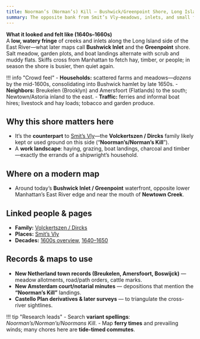 ```yaml
---
title: Noorman’s (Norman’s) Kill — Bushwick/Greenpoint Shore, Long Island
summary: The opposite bank from Smit’s Vly—meadows, inlets, and small farms reached by ferry or skiff; a working landscape that pairs with Manhattan’s East River edge.
---
```


**What it looked and felt like (1640s–1660s)**  
A **low, watery fringe** of creeks and inlets along the Long Island side of the East River—what later maps call **Bushwick Inlet** and the **Greenpoint** shore. Salt meadow, garden plots, and boat landings alternate with scrub and muddy flats. Skiffs cross from Manhattan to fetch hay, timber, or people; in season the shore is busier, then quiet again.

!!! info "Crowd feel"
    - **Households:** scattered farms and meadows—*dozens* by the mid-1600s, consolidating into Bushwick hamlet by late 1650s.
    - **Neighbors:** Breukelen (Brooklyn) and Amersfoort (Flatlands) to the south; Newtown/Astoria inland to the east.
    - **Traffic:** ferries and informal boat hires; livestock and hay loads; tobacco and garden produce.

## Why this shore matters here
- It’s the **counterpart** to [Smit’s Vly](/places/smits-vly/)—the **Volckertszen / Dircks** family likely kept or used ground on this side (“**Noorman’s/Norman’s Kill**”).
- A **work landscape**: haying, grazing, boat landings, charcoal and timber—exactly the errands of a shipwright’s household.

## Where on a modern map
- Around today’s **Bushwick Inlet / Greenpoint** waterfront, opposite lower Manhattan’s East River edge and near the mouth of **Newtown Creek**.

## Linked people & pages
- **Family:** [Volckertszen / Dircks](/families/volckertszen-dircks/)
- **Places:** [Smit’s Vly](/places/smits-vly/)
- **Decades:** [1600s overview](/decades/1600s/), [1640–1650](/decades/1640-1650/)

## Records & maps to use
- **New Netherland town records (Breukelen, Amersfoort, Boswijck)** — meadow allotments, road/path orders, cattle marks.
- **New Amsterdam court/notarial minutes** — depositions that mention the **“Noorman’s Kill”** landings.
- **Castello Plan derivatives & later surveys** — to triangulate the cross-river sightlines.

!!! tip "Research leads"
    - Search **variant spellings**: *Noorman’s/Norman’s/Noormans Kill*.
    - Map **ferry times** and prevailing winds; many chores here are **tide-timed commutes**.
